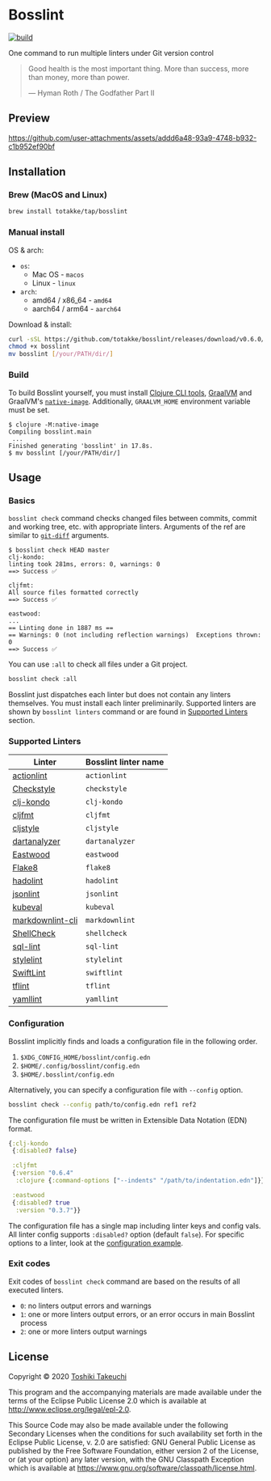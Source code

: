 # Bosslint

[![build](https://github.com/totakke/bosslint/actions/workflows/build.yml/badge.svg)](https://github.com/totakke/bosslint/actions/workflows/build.yml)

One command to run multiple linters under Git version control

> Good health is the most important thing. More than success, more than money,
> more than power.
>
> &mdash; Hyman Roth / The Godfather Part II

## Preview

https://github.com/user-attachments/assets/addd6a48-93a9-4748-b932-c1b952ef90bf

## Installation

### Brew (MacOS and Linux)

```sh
brew install totakke/tap/bosslint
```

### Manual install

OS & arch:

- `os`:
  - Mac OS - `macos`
  - Linux - `linux`
- `arch`:
  - amd64 / x86_64  - `amd64`
  - aarch64 / arm64  - `aarch64`

Download & install:

```sh
curl -sSL https://github.com/totakke/bosslint/releases/download/v0.6.0/bosslint_[os]_[arch] -o bosslint
chmod +x bosslint
mv bosslint [/your/PATH/dir/]
```

### Build

To build Bosslint yourself, you must install [Clojure CLI tools](https://clojure.org/guides/getting_started#_clojure_installer_and_cli_tools),
[GraalVM](https://www.graalvm.org/docs/getting-started/#install-graalvm) and
GraalVM's [`native-image`](https://www.graalvm.org/docs/getting-started/#native-images).
Additionally, `GRAALVM_HOME` environment variable must be set.

```console
$ clojure -M:native-image
Compiling bosslint.main
 ...
Finished generating 'bosslint' in 17.8s.
$ mv bosslint [/your/PATH/dir/]
```

## Usage

### Basics

`bosslint check` command checks changed files between commits, commit and
working tree, etc. with appropriate linters. Arguments of the ref are similar to
[`git-diff`](https://git-scm.com/docs/git-diff) arguments.

```console
$ bosslint check HEAD master
clj-kondo:
linting took 281ms, errors: 0, warnings: 0
==> Success ✅

cljfmt:
All source files formatted correctly
==> Success ✅

eastwood:
...
== Linting done in 1887 ms ==
== Warnings: 0 (not including reflection warnings)  Exceptions thrown: 0
==> Success ✅
```

You can use `:all` to check all files under a Git project.

```sh
bosslint check :all
```

Bosslint just dispatches each linter but does not contain any linters
themselves. You must install each linter preliminarily. Supported linters are
shown by `bosslint linters` command or are found in
[Supported Linters](#supported-linters) section.

### Supported Linters

| Linter | Bosslint linter name |
| ------ | -------------------- |
| [actionlint](https://rhysd.github.io/actionlint/) | `actionlint` |
| [Checkstyle](https://checkstyle.org/) | `checkstyle` |
| [clj-kondo](https://github.com/borkdude/clj-kondo) | `clj-kondo` |
| [cljfmt](https://github.com/weavejester/cljfmt) | `cljfmt` |
| [cljstyle](https://github.com/greglook/cljstyle) | `cljstyle` |
| [dartanalyzer](https://dart.dev/tools/dartanalyzer) | `dartanalyzer` |
| [Eastwood](https://github.com/jonase/eastwood) | `eastwood` |
| [Flake8](https://flake8.pycqa.org/) | `flake8` |
| [hadolint](https://github.com/hadolint/hadolint) | `hadolint` |
| [jsonlint](https://github.com/zaach/jsonlint) | `jsonlint` |
| [kubeval](https://www.kubeval.com/) | `kubeval` |
| [markdownlint-cli](https://github.com/igorshubovych/markdownlint-cli) | `markdownlint` |
| [ShellCheck](https://www.shellcheck.net/) | `shellcheck` |
| [sql-lint](https://github.com/joereynolds/sql-lint) | `sql-lint` |
| [stylelint](https://stylelint.io/) | `stylelint` |
| [SwiftLint](https://realm.github.io/SwiftLint/) | `swiftlint` |
| [tflint](https://github.com/terraform-linters/tflint) | `tflint` |
| [yamllint](https://yamllint.readthedocs.io/) | `yamllint` |

### Configuration

Bosslint implicitly finds and loads a configuration file in the following order.

1. `$XDG_CONFIG_HOME/bosslint/config.edn`
2. `$HOME/.config/bosslint/config.edn`
3. `$HOME/.bosslint/config.edn`

Alternatively, you can specify a configuration file with `--config` option.

```sh
bosslint check --config path/to/config.edn ref1 ref2
```

The configuration file must be written in Extensible Data Notation (EDN) format.

```clojure
{:clj-kondo
 {:disabled? false}

 :cljfmt
 {:version "0.6.4"
  :clojure {:command-options ["--indents" "/path/to/indentation.edn"]}}

 :eastwood
 {:disabled? true
  :version "0.3.7"}}
```

The configuration file has a single map including linter keys and config vals.
All linter config supports `:disabled?` option (default `false`). For specific
options to a linter, look at the [configuration example](example/config.edn).

### Exit codes

Exit codes of `bosslint check` command are based on the results of all executed
linters.

- `0`: no linters output errors and warnings
- `1`: one or more linters output errors, or an error occurs in main Bosslint process
- `2`: one or more linters output warnings

## License

Copyright © 2020 [Toshiki Takeuchi](https://totakke.net/)

This program and the accompanying materials are made available under the
terms of the Eclipse Public License 2.0 which is available at
<http://www.eclipse.org/legal/epl-2.0>.

This Source Code may also be made available under the following Secondary
Licenses when the conditions for such availability set forth in the Eclipse
Public License, v. 2.0 are satisfied: GNU General Public License as published by
the Free Software Foundation, either version 2 of the License, or (at your
option) any later version, with the GNU Classpath Exception which is available
at <https://www.gnu.org/software/classpath/license.html>.
